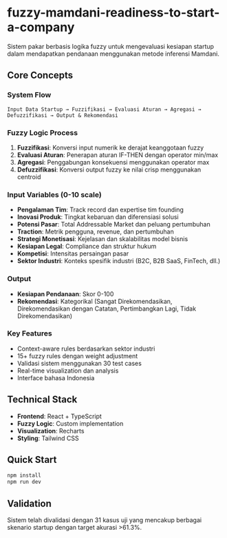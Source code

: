 # fuzzy-mamdani-readiness-to-start-a-company

Sistem pakar berbasis logika fuzzy untuk mengevaluasi kesiapan startup dalam mendapatkan pendanaan menggunakan metode inferensi Mamdani.

## Core Concepts

### System Flow

```
Input Data Startup → Fuzzifikasi → Evaluasi Aturan → Agregasi → Defuzzifikasi → Output & Rekomendasi
```

### Fuzzy Logic Process

1. **Fuzzifikasi**: Konversi input numerik ke derajat keanggotaan fuzzy
2. **Evaluasi Aturan**: Penerapan aturan IF-THEN dengan operator min/max
3. **Agregasi**: Penggabungan konsekuensi menggunakan operator max
4. **Defuzzifikasi**: Konversi output fuzzy ke nilai crisp menggunakan centroid

### Input Variables (0-10 scale)

- **Pengalaman Tim**: Track record dan expertise tim founding
- **Inovasi Produk**: Tingkat kebaruan dan diferensiasi solusi
- **Potensi Pasar**: Total Addressable Market dan peluang pertumbuhan
- **Traction**: Metrik pengguna, revenue, dan pertumbuhan
- **Strategi Monetisasi**: Kejelasan dan skalabilitas model bisnis
- **Kesiapan Legal**: Compliance dan struktur hukum
- **Kompetisi**: Intensitas persaingan pasar
- **Sektor Industri**: Konteks spesifik industri (B2C, B2B SaaS, FinTech, dll.)

### Output

- **Kesiapan Pendanaan**: Skor 0-100
- **Rekomendasi**: Kategorikal (Sangat Direkomendasikan, Direkomendasikan dengan Catatan, Pertimbangkan Lagi, Tidak Direkomendasikan)

### Key Features

- Context-aware rules berdasarkan sektor industri
- 15+ fuzzy rules dengan weight adjustment
- Validasi sistem menggunakan 30 test cases
- Real-time visualization dan analysis
- Interface bahasa Indonesia

## Technical Stack

- **Frontend**: React + TypeScript
- **Fuzzy Logic**: Custom implementation
- **Visualization**: Recharts
- **Styling**: Tailwind CSS

## Quick Start

```bash
npm install
npm run dev
```

## Validation

Sistem telah divalidasi dengan 31 kasus uji yang mencakup berbagai skenario startup dengan target akurasi >61.3%.
